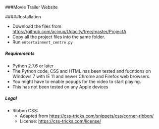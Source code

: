 ###Movie Trailer Website

#####Installation
- Download the files from https://github.com/acivux/Udacity/tree/master/ProjectA
- Copy all the project files into the same folder.
- Run `entertainment_centre.py`

##### Requirements
- Python 2.7.6 or later
- The Python code, CSS and HTML has been tested and fucntions on Windows 7 with IE 11 and newer Chrome and Firefox web browsers.
- You might have to enable popups for the video to start playing.
- This has not been tested on any Apple devices

##### Legal
* Ribbon CSS:
  - Adapted from https://css-tricks.com/snippets/css/corner-ribbon/
  - License: https://css-tricks.com/license/

